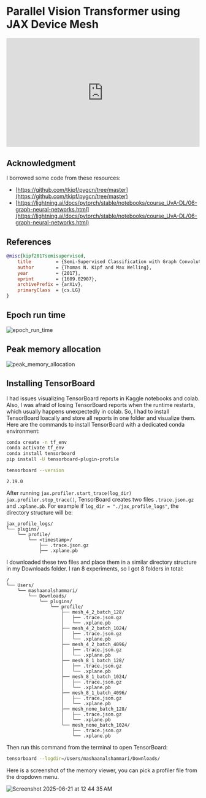 # Parallel Vision Transformer using JAX Device Mesh

<head>
  <link rel="stylesheet" href="https://cdn.jsdelivr.net/npm/katex@0.16.8/dist/katex.min.css">
  <script src="https://cdn.jsdelivr.net/npm/katex@0.16.8/dist/katex.min.js"></script>
  <script src="https://cdn.jsdelivr.net/npm/katex@0.16.8/dist/contrib/auto-render.min.js"></script>
</head>

<div style="position: relative; padding-bottom: 56.25%; height: 0; overflow: hidden;">
  <iframe style="position: absolute; top: 0; left: 0; width: 100%; height: 100%;" src="https://www.youtube.com/embed/G6c6zk0RhRM" frameborder="0" allowfullscreen></iframe>
</div>



## Acknowledgment
I borrowed some code from these resources:
  - [https://github.com/tkipf/pygcn/tree/master](https://github.com/tkipf/pygcn/tree/master)
  - [https://lightning.ai/docs/pytorch/stable/notebooks/course_UvA-DL/06-graph-neural-networks.html](https://lightning.ai/docs/pytorch/stable/notebooks/course_UvA-DL/06-graph-neural-networks.html)

## References
```bibtex
@misc{kipf2017semisupervised,
    title         = {Semi-Supervised Classification with Graph Convolutional Networks},
    author        = {Thomas N. Kipf and Max Welling},
    year          = {2017},
    eprint        = {1609.02907},
    archivePrefix = {arXiv},
    primaryClass  = {cs.LG}
}
```

## Epoch run time
![epoch_run_time](https://github.com/user-attachments/assets/3f316f0a-bef7-4d9e-83a2-33dae47c7e06)

## Peak memory allocation
![peak_memory_allocation](https://github.com/user-attachments/assets/d9d881b8-c38c-4878-9897-82d83c914e1d)

## Installing TensorBoard

I had issues visualizing TensorBoard reports in Kaggle notebooks and colab. Also, I was afraid of losing TensorBoard reports when the runtime restarts, which usually happens unexpectedly in colab. So, I had to install TensorBoard loacally and store all reports in one folder and visualize them. Here are the commands to install TensorBoard with a dedicated conda environment:

```bash
conda create -n tf_env
conda activate tf_env
conda install tensorboard
pip install -U tensorboard-plugin-profile
```

```bash
tensorboard --version
```

```console
2.19.0
```

After running `jax.profiler.start_trace(log_dir)` `jax.profiler.stop_trace()`, TensorBoard creates two files `.trace.json.gz` and `.xplane.pb`. For example if `log_dir = "./jax_profile_logs"`, the directory structure will be:

```
jax_profile_logs/
└── plugins/
    └── profile/
        └── <timestamp>/
            ├── .trace.json.gz
            ├── .xplane.pb
```

I downloaded these two files and place them in a similar directory structure in my Downloads folder. I ran 8 experiments, so I got 8 folders in total:

```
/
└── Users/
    └── mashaanalshammari/
        └── Downloads/
            └── plugins/
                └── profile/
                    ├── mesh_4_2_batch_128/
                    │   ├── .trace.json.gz
                    │   └── .xplane.pb
                    ├── mesh_4_2_batch_1024/
                    │   ├── .trace.json.gz
                    │   └── .xplane.pb
                    ├── mesh_4_2_batch_4096/
                    │   ├── .trace.json.gz
                    │   └── .xplane.pb
                    ├── mesh_8_1_batch_128/
                    │   ├── .trace.json.gz
                    │   └── .xplane.pb
                    ├── mesh_8_1_batch_1024/
                    │   ├── .trace.json.gz
                    │   └── .xplane.pb
                    ├── mesh_8_1_batch_4096/
                    │   ├── .trace.json.gz
                    │   └── .xplane.pb
                    ├── mesh_none_batch_128/
                    │   ├── .trace.json.gz
                    │   └── .xplane.pb
                    └── mesh_none_batch_1024/
                        ├── .trace.json.gz
                        └── .xplane.pb
```

Then run this command from the terminal to open TensorBoard:

```bash
tensorboard --logdir=/Users/mashaanalshammari/Downloads/
```

Here is a screenshot of the memory viewer, you can pick a profiler file from the dropdown menu.

![Screenshot 2025-06-21 at 12 44 35 AM](https://github.com/user-attachments/assets/03e2e861-ddc0-46e3-9121-cec6d1cc65d2)




<script>
  document.addEventListener("DOMContentLoaded", function() {
    renderMathInElement(document.body, {
      delimiters: [
        {left: '$$', right: '$$', display: true}, // Display math (e.g., equations on their own line)
        {left: '$', right: '$', display: false},  // Inline math (e.g., within a sentence)
        {left: '\\(', right: '\\)', display: false}, // Another way to write inline math
        {left: '\\[', right: '\\]', display: true}   // Another way to write display math
      ]
    });
  });
</script>
